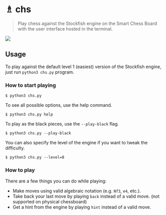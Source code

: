 # ♗ chs

> Play chess against the Stockfish engine on the Smart Chess Board with the user interface hosted in the terminal.

<img src="https://user-images.githubusercontent.com/10540865/119232802-80c34700-baf4-11eb-9fed-af558575ae4e.png" />

## Usage

To play against the default level 1 (easiest) version of the Stockfish engine, just run `python3 chs.py` program.

### How to start playing

```
$ python3 chs.py
```

To see all possible options, use the help command.

```
$ python3 chs.py help
```

To play as the black pieces, use the `--play-black` flag.

```
$ python3 chs.py --play-black
```

You can also specify the level of the engine if you want to tweak the difficulty.

```
$ python3 chs.py --level=8
```

### How to play

There are a few things you can do while playing:

- Make moves using valid algebraic notation (e.g. `Nf3`, `e4`, etc.).
- Take back your last move by playing `back` instead of a valid move. (not supported on physical chessboard)
- Get a hint from the engine by playing `hint` instead of a valid move.

